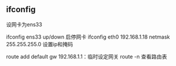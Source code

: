 ## ifconfig

设网卡为ens33

ifconfig ens33 up/down  启停网卡
ifconfig eth0 192.168.1.18 netmask 255.255.255.0 设置ip和掩码

route add default gw 192.168.1.1：临时设定网关
route -n 查看路由表
